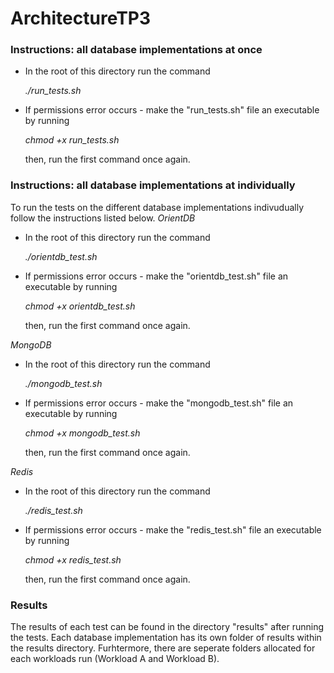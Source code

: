 # ArchitectureTP3

### Instructions: all database implementations at once
- In the root of this directory run the command

  *./run_tests.sh*

- If permissions error occurs - make the "run_tests.sh" file an executable by running 

  *chmod +x run_tests.sh*
  
  then, run the first command once again. 

### Instructions: all database implementations at individually 
To run the tests on the different database implementations indivudually follow the instructions listed below. 
_OrientDB_
- In the root of this directory run the command
  
  *./orientdb_test.sh*

- If permissions error occurs - make the "orientdb_test.sh" file an executable by running 

  *chmod +x orientdb_test.sh*
  
  then, run the first command once again. 

_MongoDB_ 
- In the root of this directory run the command 

  *./mongodb_test.sh*
  
- If permissions error occurs - make the "mongodb_test.sh" file an executable by running 
  
  *chmod +x mongodb_test.sh*
  
  then, run the first command once again. 

_Redis_
- In the root of this directory run the command 

  *./redis_test.sh*
  
- If permissions error occurs - make the "redis_test.sh" file an executable by running 
  
  *chmod +x redis_test.sh*
  
  then, run the first command once again. 

### Results
The results of each test can be found in the directory "results" after running the tests. Each database implementation has its own folder of results within the results directory. Furhtermore, there are seperate folders allocated for each workloads run (Workload A and Workload B). 
